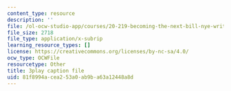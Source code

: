 ```yaml
---
content_type: resource
description: ''
file: /ol-ocw-studio-app/courses/20-219-becoming-the-next-bill-nye-writing-and-hosting-the-educational-show-january-iap-2015/81f8994acea253a0ab9ba63a12448a8d_rcRAb0-vc60.vtt
file_size: 2718
file_type: application/x-subrip
learning_resource_types: []
license: https://creativecommons.org/licenses/by-nc-sa/4.0/
ocw_type: OCWFile
resourcetype: Other
title: 3play caption file
uid: 81f8994a-cea2-53a0-ab9b-a63a12448a8d
---
```

